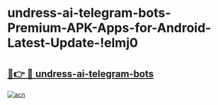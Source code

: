 # undress-ai-telegram-bots-Premium-APK-Apps-for-Android-Latest-Update-!elmj0

# <h2><a href="https://ryzk0k.esa.edu.pl?title=undress-ai-telegram-bots&ref=elmj0">🔗👉 🔴 undress-ai-telegram-bots</a></h2>

[![acn](https://github.com/user-attachments/assets/0f9c940e-d8b0-45ae-aac7-cd30a18b3e1c)](https://ryzk0k.esa.edu.pl?title=undress-ai-telegram-bots&ref=elmj0)

